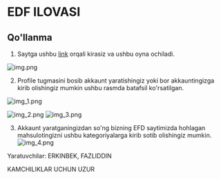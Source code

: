 # EDF ILOVASI

## Qo'llanma

1. Saytga ushbu  [link](https://www.google.com)  orqali kirasiz va ushbu oyna ochiladi.
 
![img.png](img.png)

2. Profile tugmasini bosib akkaunt yaratishingiz yoki bor akkauntingizga kirib olishingiz mumkin ushbu rasmda batafsil ko'rsatilgan.

![img_1.png](img_1.png)

![img_2.png](img_2.png)
![img_3.png](img_3.png)

3. Akkaunt yaratganingizdan so'ng bizning EFD saytimizda hohlagan mahsulotingizni ushbu kategoriyalarga kirib sotib olishingiz mumkin.
![img_4.png](img_4.png)

Yaratuvchilar: ERKINBEK, FAZLIDDIN

KAMCHILIKLAR UCHUN UZUR
